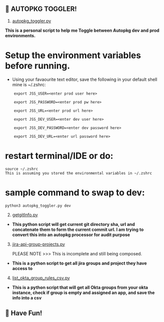 
## 🚀 AUTOPKG TOGGLER!
1. [autopkg_toggler.py](autopkg_toggler.py)
  
  **This is a personal script to help me Toggle between Autopkg dev and prod environments.**


# Setup the environment variables before running.


-  Using your favaourite text editor, save the following in your default shell mine is ~/.zshrc:
```
    export JSS_USER=<enter prod user here>

    export JSS_PASSWORD=<enter prod pw here>

    export JSS_URL=<enter prod url here>

    export JSS_DEV_USER=<enter dev user here>

    export JSS_DEV_PASSWORD=<enter dev password here>

    export JSS_DEV_URL=<enter url password here>
```

# restart terminal/IDE or do:
    

    source ~/.zshrc 
    This is assuming you stored the environmental variables in ~/.zshrc

# sample command to swap to dev:
    
    python3 autopkg_toggler.py dev

2. [getgitInfo.py](getgitInfo.py)


 - **This python script will get current git directory sha, url
 and concatenate them to form the current commit url.
 I am trying to convert this into an autopkg processor for audit purpose**


3. [jira-api-group-projects.py](jira-api-group-projects.py)

   PLEASE NOTE >>> This is incomplete and still being composed.

 - **This is a python script to get all jira groups and project they have access to**
 
4. [list_okta_group_rules_csv.py](list_okta_group_rules_csv.py)


 - **This is a python script that will get all Okta groups from your okta instance,
 check if group is empty and assigned an app, and save the info into a csv**

## 🚀 Have Fun!


